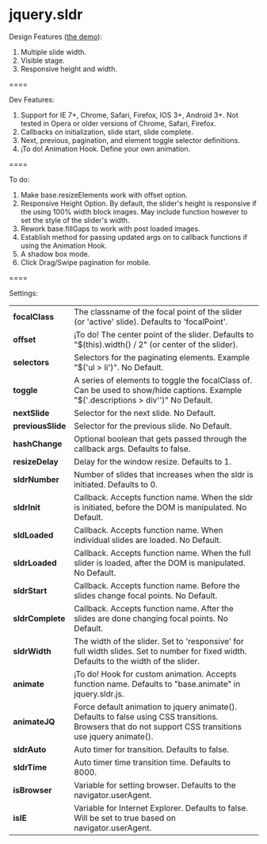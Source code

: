 jquery.sldr
====

Design Features (<a href="http://devowhippit.github.io/jquery.sldr/">the demo</a>):

<ol>
	<li>Multiple slide width.</li>
	<li>Visible stage.</li>
	<li>Responsive height and width.</li>
</ol>


====


Dev Features:

<ol>
	<li>Support for IE 7+, Chrome, Safari, Firefox, IOS 3+, Android 3+. Not tested in Opera or older versions of Chrome, Safari, Firefox.</li>
	<li>Callbacks on initialization, slide start, slide complete.</li>
	<li>Next, previous, pagination, and element toggle selector definitions.</li>
	<li>¡To do! Animation Hook. Define your own animation.</li>
</ol>


====


To do:

<ol>
	<li>Make base.resizeElements work with offset option.</li>
	<li>Responsive Height Option. By default, the slider's height is responsive if the using 100% width block images. May include function however to set the style of the slider's width.</li>
	<li>Rework base.fillGaps to work with post loaded images. </li>
	<li>Establish method for passing updated args on to callback functions if using the Animation Hook.</li>	
	<li>A shadow box mode.</li>
	<li>Click Drag/Swipe pagination for mobile.</li>
</ol>

====


Settings:

<table>
<tr><td><strong>focalClass    </strong></td><td>The classname of the focal point of the slider (or 'active' slide). Defaults to 'focalPoint'.</td></tr>
<tr><td><strong>offset        </strong></td><td>¡To do! The center point of the slider. Defaults to "$(this).width() / 2" (or center of the slider).</td></tr>
<tr><td><strong>selectors     </strong></td><td>Selectors for the paginating elements. Example "$('ul > li')". No Default.</td></tr>
<tr><td><strong>toggle        </strong></td><td>A series of elements to toggle the focalClass of. Can be used to show/hide captions. Example "$('.descriptions > div'')" No Default.</td></tr>
<tr><td><strong>nextSlide     </strong></td><td>Selector for the next slide. No Default.</td></tr>
<tr><td><strong>previousSlide </strong></td><td>Selector for the previous slide. No Default.</td></tr>
<tr><td><strong>hashChange    </strong></td><td>Optional boolean that gets passed through the callback args. Defaults to false.</td></tr>
<tr><td><strong>resizeDelay   </strong></td><td>Delay for the window resize. Defaults to 1.</td></tr>
<tr><td><strong>sldrNumber    </strong></td><td>Number of slides that increases when the sldr is initiated. Defaults to 0.</td></tr>
<tr><td><strong>sldrInit      </strong></td><td>Callback. Accepts function name. When the sldr is initiated, before the DOM is manipulated. No Default.</td></tr>
<tr><td><strong>sldLoaded     </strong></td><td>Callback. Accepts function name. When individual slides are loaded. No Default.</td></tr>
<tr><td><strong>sldrLoaded    </strong></td><td>Callback. Accepts function name. When the full slider is loaded, after the DOM is manipulated. No Default.</td></tr>
<tr><td><strong>sldrStart     </strong></td><td>Callback. Accepts function name. Before the slides change focal points. No Default.</td></tr>
<tr><td><strong>sldrComplete  </strong></td><td>Callback. Accepts function name. After the slides are done changing focal points. No Default.</td></tr>
<tr><td><strong>sldrWidth     </strong></td><td>The width of the slider. Set to 'responsive' for full width slides. Set to number for fixed width. Defaults to the width of the slider.</td></tr>
<tr><td><strong>animate       </strong></td><td>¡To do! Hook for custom animation. Accepts function name. Defaults to "base.animate" in jquery.sldr.js.</td></tr>
<tr><td><strong>animateJQ     </strong></td><td>Force default animation to jquery animate(). Defaults to false using CSS transitions. Browsers that do not support CSS transitions use jquery animate().</td></tr>
<tr><td><strong>sldrAuto      </strong></td><td>Auto timer for transition. Defaults to false.</td></tr> 
<tr><td><strong>sldrTime      </strong></td><td>Auto timer time transition time. Defaults to 8000.</td></tr>
<tr><td><strong>isBrowser     </strong></td><td>Variable for setting browser. Defaults to the navigator.userAgent.</td></tr>
<tr><td><strong>isIE   		  </strong></td><td>Variable for Internet Explorer. Defaults to false. Will be set to true based on navigator.userAgent.</td></tr>
</table>